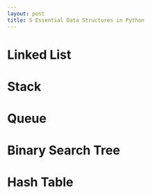 ```yaml
---
layout: post
title: 5 Essential Data Structures in Python
---
```


# Linked List

# Stack

# Queue

# Binary Search Tree

# Hash Table
